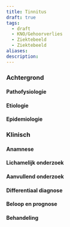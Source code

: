 ```yaml
---
title: Tinnitus
draft: true
tags:
  - draft
  - KNO/Gehoorverlies
  - Ziektebeeld
  - Ziektebeeld
aliases: 
description: 
---
```



### Achtergrond
#### Pathofysiologie

#### Etiologie

#### Epidemiologie

### Klinisch

#### Anamnese

#### Lichamelijk onderzoek

#### Aanvullend onderzoek

#### Differentiaal diagnose

#### Beloop en prognose

#### Behandeling


